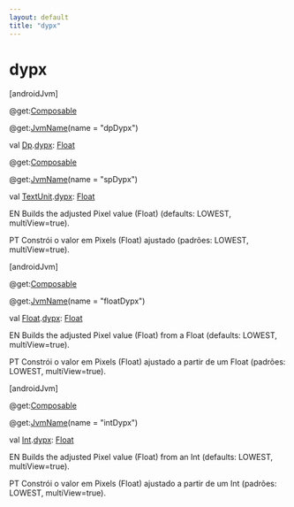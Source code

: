 ```yaml
---
layout: default
title: "dypx"
---
```


# dypx

[androidJvm]

@get:[Composable](https://developer.android.com/reference/kotlin/androidx/compose/runtime/Composable.html)

@get:[JvmName](https://kotlinlang.org/api/core/kotlin-stdlib/kotlin.jvm/-jvm-name/index.html)(name = "dpDypx")

val [Dp](https://developer.android.com/reference/kotlin/androidx/compose/ui/unit/Dp.html).[dypx](dypx.md): [Float](https://kotlinlang.org/api/core/kotlin-stdlib/kotlin/-float/index.html)

@get:[Composable](https://developer.android.com/reference/kotlin/androidx/compose/runtime/Composable.html)

@get:[JvmName](https://kotlinlang.org/api/core/kotlin-stdlib/kotlin.jvm/-jvm-name/index.html)(name = "spDypx")

val [TextUnit](https://developer.android.com/reference/kotlin/androidx/compose/ui/unit/TextUnit.html).[dypx](dypx.md): [Float](https://kotlinlang.org/api/core/kotlin-stdlib/kotlin/-float/index.html)

EN Builds the adjusted Pixel value (Float) (defaults: LOWEST, multiView=true).

PT Constrói o valor em Pixels (Float) ajustado (padrões: LOWEST, multiView=true).

[androidJvm]

@get:[Composable](https://developer.android.com/reference/kotlin/androidx/compose/runtime/Composable.html)

@get:[JvmName](https://kotlinlang.org/api/core/kotlin-stdlib/kotlin.jvm/-jvm-name/index.html)(name = "floatDypx")

val [Float](https://kotlinlang.org/api/core/kotlin-stdlib/kotlin/-float/index.html).[dypx](dypx.md): [Float](https://kotlinlang.org/api/core/kotlin-stdlib/kotlin/-float/index.html)

EN Builds the adjusted Pixel value (Float) from a Float (defaults: LOWEST, multiView=true).

PT Constrói o valor em Pixels (Float) ajustado a partir de um Float (padrões: LOWEST, multiView=true).

[androidJvm]

@get:[Composable](https://developer.android.com/reference/kotlin/androidx/compose/runtime/Composable.html)

@get:[JvmName](https://kotlinlang.org/api/core/kotlin-stdlib/kotlin.jvm/-jvm-name/index.html)(name = "intDypx")

val [Int](https://kotlinlang.org/api/core/kotlin-stdlib/kotlin/-int/index.html).[dypx](dypx.md): [Float](https://kotlinlang.org/api/core/kotlin-stdlib/kotlin/-float/index.html)

EN Builds the adjusted Pixel value (Float) from an Int (defaults: LOWEST, multiView=true).

PT Constrói o valor em Pixels (Float) ajustado a partir de um Int (padrões: LOWEST, multiView=true).